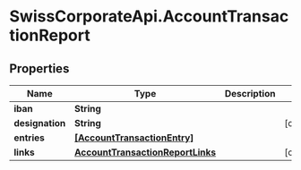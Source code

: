 # SwissCorporateApi.AccountTransactionReport

## Properties
Name | Type | Description | Notes
------------ | ------------- | ------------- | -------------
**iban** | **String** |  | 
**designation** | **String** |  | [optional] 
**entries** | [**[AccountTransactionEntry]**](AccountTransactionEntry.md) |  | 
**links** | [**AccountTransactionReportLinks**](AccountTransactionReportLinks.md) |  | [optional] 



